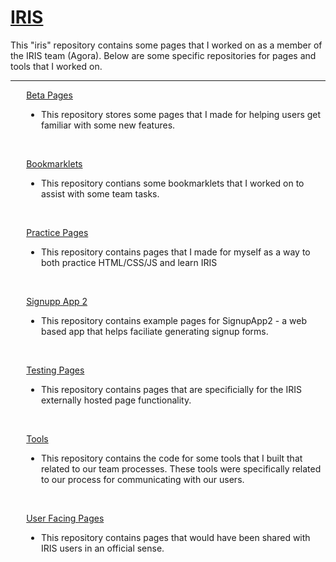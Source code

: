 <h1> <a href="https://dejai.github.io/iris">IRIS</a></h1>
<p> This "iris" repository contains some pages that I worked on as a member of the IRIS team (Agora). Below are some specific repositories for pages and tools that I worked on.</p>
<hr/>
<div style="margin-left:5%;">
<p><a href="https://github.com/Dejai/iris/tree/master/beta"> Beta Pages </a></p>
<ul><li>This repository stores some pages that I made for helping users get familiar with some new features.</li></ul>
<br/>
<p><a href="https://github.com/Dejai/iris/tree/master/bookmarklets"> Bookmarklets </a></p>
<ul><li>This repository contians some bookmarklets that I worked on to assist with some team tasks.</li></ul>
<br/>
<p><a href="https://github.com/Dejai/iris/tree/master/practice"> Practice Pages </a></p>
<ul><li>This repository contains pages that I made for myself as a way to both practice HTML/CSS/JS and learn IRIS </li></ul>
<br/>
<p><a href="https://github.com/Dejai/iris/tree/master/signupApp2/"> Signupp App 2</a></p>
<ul><li>This repository contains example pages for SignupApp2 - a web based app that helps faciliate generating signup forms.</li></ul>
<br/>
<p><a href="https://github.com/Dejai/iris/tree/master/testing"> Testing Pages </a></p>
<ul><li>This repository contains pages that are specificially for the IRIS externally hosted page functionality.</li></ul>
<br/>
<p><a href="https://github.com/Dejai/iris/tree/master/tools"> Tools </a></p>
<ul><li>This repository contains the code for some tools that I built that related to our team processes. These tools were specifically related to our process for communicating with our users.</li></ul>
<br/>
<p><a href="https://github.com/Dejai/iris/tree/master/pubsvs/"> User Facing Pages </a></p>
<ul><li>This repository contains pages that would have been shared with IRIS users in an official sense.</li></ul>
<div>
